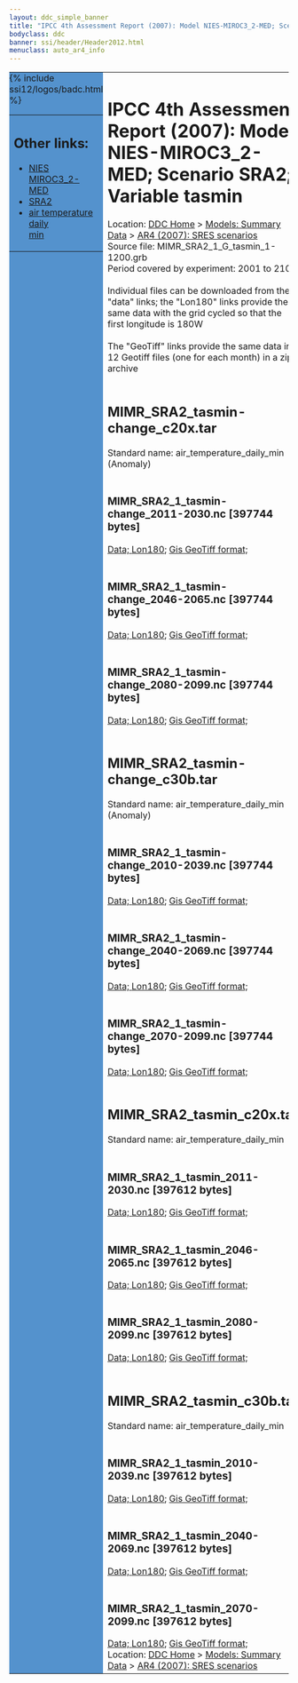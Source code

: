 ```yaml
---
layout: ddc_simple_banner
title: "IPCC 4th Assessment Report (2007): Model NIES-MIROC3_2-MED; Scenario SRA2; Variable tasmin"
bodyclass: ddc
banner: ssi/header/Header2012.html
menuclass: auto_ar4_info
---
```



<table width="100%" border="0" cellspacing="0" cellpadding="0" style="border-collapse: collapse;">
<tr style="margin:0;padding:0;border:0;">
<td style="margin:0;padding:0;border:0;height:1pt;width:150pt;background:#5492CD;" valign="top" >

<div id="lh-col2" class="auto_ar4_info">
<table class="menumain" bgcolor="#5492CD" cellspacing="0" width="100%" border="0">
<tr><td>
<h2> Other links:</h2>
<ul>
<li><a href="/auto/ar4/model-NIES-MIROC3_2-MED.html">NIES<br/>MIROC3_2-MED</a></li>
<li><a href="/auto/ar4/scenario-SRA2.html">SRA2</a></li>
<li><a href="/auto/ar4/var-air_temperature_daily_min.html">air temperature daily<br/> min</a></li>
</ul>
</td></tr>
{% include ssi12/logos/badc.html %}
</table>
</div>
</td>
<td><h1>IPCC 4th Assessment Report (2007): Model NIES-MIROC3_2-MED; Scenario SRA2; Variable tasmin</h1>

<!-- Breadcrumb1 -->
<div id="breadcrumb1" align="left">
Location: <a href="/index.html">DDC Home</a> > <a href="/sim/gcm_clim/">Models: Summary Data</a>
> <a href="/sim/gcm_clim/SRES_AR4/index.html">AR4 (2007): SRES scenarios</a>
</div>
<!-- End of Breadcrumb1 -->Source file: MIMR_SRA2_1_G_tasmin_1-1200.grb
<br/>
Period covered by experiment: 2001 to 2100<br/>
<br/>Individual files can be downloaded from the "data" links; the "Lon180" links provide the same data
         with the grid cycled so that the first longitude is 180W<br/>
<br/>The "GeoTiff" links provide the same data in 12 Geotiff files (one for each month)
          in a zip archive<br/>
<br/><h2>MIMR_SRA2_tasmin-change_c20x.tar</h2>
Standard name: air_temperature_daily_min (Anomaly)<br>
<br/><h3>MIMR_SRA2_1_tasmin-change_2011-2030.nc [397744 bytes]</h3>
<a href="http://apps.ipcc-data.org/cgi-bin/downl/ar4_nc/tasmin/MIMR_SRA2_1_tasmin-change_2011-2030.nc">Data; </a><a href="http://apps.ipcc-data.org/cgi-bin/downl/ar4_nc/tasmin/MIMR_SRA2_1_tasmin-change_2011-2030.cyto180.nc"> Lon180</a>; <a href="/cgi-bin/downl/ar4_tif/tasmin/MIMR_SRA2_1_tasmin-change_2011-2030.zip">Gis GeoTiff format; </a><br/>
<br/><h3>MIMR_SRA2_1_tasmin-change_2046-2065.nc [397744 bytes]</h3>
<a href="http://apps.ipcc-data.org/cgi-bin/downl/ar4_nc/tasmin/MIMR_SRA2_1_tasmin-change_2046-2065.nc">Data; </a><a href="http://apps.ipcc-data.org/cgi-bin/downl/ar4_nc/tasmin/MIMR_SRA2_1_tasmin-change_2046-2065.cyto180.nc"> Lon180</a>; <a href="/cgi-bin/downl/ar4_tif/tasmin/MIMR_SRA2_1_tasmin-change_2046-2065.zip">Gis GeoTiff format; </a><br/>
<br/><h3>MIMR_SRA2_1_tasmin-change_2080-2099.nc [397744 bytes]</h3>
<a href="http://apps.ipcc-data.org/cgi-bin/downl/ar4_nc/tasmin/MIMR_SRA2_1_tasmin-change_2080-2099.nc">Data; </a><a href="http://apps.ipcc-data.org/cgi-bin/downl/ar4_nc/tasmin/MIMR_SRA2_1_tasmin-change_2080-2099.cyto180.nc"> Lon180</a>; <a href="/cgi-bin/downl/ar4_tif/tasmin/MIMR_SRA2_1_tasmin-change_2080-2099.zip">Gis GeoTiff format; </a><br/>
<br/><h2>MIMR_SRA2_tasmin-change_c30b.tar</h2>
Standard name: air_temperature_daily_min (Anomaly)<br>
<br/><h3>MIMR_SRA2_1_tasmin-change_2010-2039.nc [397744 bytes]</h3>
<a href="http://apps.ipcc-data.org/cgi-bin/downl/ar4_nc/tasmin/MIMR_SRA2_1_tasmin-change_2010-2039.nc">Data; </a><a href="http://apps.ipcc-data.org/cgi-bin/downl/ar4_nc/tasmin/MIMR_SRA2_1_tasmin-change_2010-2039.cyto180.nc"> Lon180</a>; <a href="/cgi-bin/downl/ar4_tif/tasmin/MIMR_SRA2_1_tasmin-change_2010-2039.zip">Gis GeoTiff format; </a><br/>
<br/><h3>MIMR_SRA2_1_tasmin-change_2040-2069.nc [397744 bytes]</h3>
<a href="http://apps.ipcc-data.org/cgi-bin/downl/ar4_nc/tasmin/MIMR_SRA2_1_tasmin-change_2040-2069.nc">Data; </a><a href="http://apps.ipcc-data.org/cgi-bin/downl/ar4_nc/tasmin/MIMR_SRA2_1_tasmin-change_2040-2069.cyto180.nc"> Lon180</a>; <a href="/cgi-bin/downl/ar4_tif/tasmin/MIMR_SRA2_1_tasmin-change_2040-2069.zip">Gis GeoTiff format; </a><br/>
<br/><h3>MIMR_SRA2_1_tasmin-change_2070-2099.nc [397744 bytes]</h3>
<a href="http://apps.ipcc-data.org/cgi-bin/downl/ar4_nc/tasmin/MIMR_SRA2_1_tasmin-change_2070-2099.nc">Data; </a><a href="http://apps.ipcc-data.org/cgi-bin/downl/ar4_nc/tasmin/MIMR_SRA2_1_tasmin-change_2070-2099.cyto180.nc"> Lon180</a>; <a href="/cgi-bin/downl/ar4_tif/tasmin/MIMR_SRA2_1_tasmin-change_2070-2099.zip">Gis GeoTiff format; </a><br/>
<br/><h2>MIMR_SRA2_tasmin_c20x.tar</h2>
Standard name: air_temperature_daily_min<br>
<br/><h3>MIMR_SRA2_1_tasmin_2011-2030.nc [397612 bytes]</h3>
<a href="http://apps.ipcc-data.org/cgi-bin/downl/ar4_nc/tasmin/MIMR_SRA2_1_tasmin_2011-2030.nc">Data; </a><a href="http://apps.ipcc-data.org/cgi-bin/downl/ar4_nc/tasmin/MIMR_SRA2_1_tasmin_2011-2030.cyto180.nc"> Lon180</a>; <a href="/cgi-bin/downl/ar4_tif/tasmin/MIMR_SRA2_1_tasmin_2011-2030.zip">Gis GeoTiff format; </a><br/>
<br/><h3>MIMR_SRA2_1_tasmin_2046-2065.nc [397612 bytes]</h3>
<a href="http://apps.ipcc-data.org/cgi-bin/downl/ar4_nc/tasmin/MIMR_SRA2_1_tasmin_2046-2065.nc">Data; </a><a href="http://apps.ipcc-data.org/cgi-bin/downl/ar4_nc/tasmin/MIMR_SRA2_1_tasmin_2046-2065.cyto180.nc"> Lon180</a>; <a href="/cgi-bin/downl/ar4_tif/tasmin/MIMR_SRA2_1_tasmin_2046-2065.zip">Gis GeoTiff format; </a><br/>
<br/><h3>MIMR_SRA2_1_tasmin_2080-2099.nc [397612 bytes]</h3>
<a href="http://apps.ipcc-data.org/cgi-bin/downl/ar4_nc/tasmin/MIMR_SRA2_1_tasmin_2080-2099.nc">Data; </a><a href="http://apps.ipcc-data.org/cgi-bin/downl/ar4_nc/tasmin/MIMR_SRA2_1_tasmin_2080-2099.cyto180.nc"> Lon180</a>; <a href="/cgi-bin/downl/ar4_tif/tasmin/MIMR_SRA2_1_tasmin_2080-2099.zip">Gis GeoTiff format; </a><br/>
<br/><h2>MIMR_SRA2_tasmin_c30b.tar</h2>
Standard name: air_temperature_daily_min<br>
<br/><h3>MIMR_SRA2_1_tasmin_2010-2039.nc [397612 bytes]</h3>
<a href="http://apps.ipcc-data.org/cgi-bin/downl/ar4_nc/tasmin/MIMR_SRA2_1_tasmin_2010-2039.nc">Data; </a><a href="http://apps.ipcc-data.org/cgi-bin/downl/ar4_nc/tasmin/MIMR_SRA2_1_tasmin_2010-2039.cyto180.nc"> Lon180</a>; <a href="/cgi-bin/downl/ar4_tif/tasmin/MIMR_SRA2_1_tasmin_2010-2039.zip">Gis GeoTiff format; </a><br/>
<br/><h3>MIMR_SRA2_1_tasmin_2040-2069.nc [397612 bytes]</h3>
<a href="http://apps.ipcc-data.org/cgi-bin/downl/ar4_nc/tasmin/MIMR_SRA2_1_tasmin_2040-2069.nc">Data; </a><a href="http://apps.ipcc-data.org/cgi-bin/downl/ar4_nc/tasmin/MIMR_SRA2_1_tasmin_2040-2069.cyto180.nc"> Lon180</a>; <a href="/cgi-bin/downl/ar4_tif/tasmin/MIMR_SRA2_1_tasmin_2040-2069.zip">Gis GeoTiff format; </a><br/>
<br/><h3>MIMR_SRA2_1_tasmin_2070-2099.nc [397612 bytes]</h3>
<a href="http://apps.ipcc-data.org/cgi-bin/downl/ar4_nc/tasmin/MIMR_SRA2_1_tasmin_2070-2099.nc">Data; </a><a href="http://apps.ipcc-data.org/cgi-bin/downl/ar4_nc/tasmin/MIMR_SRA2_1_tasmin_2070-2099.cyto180.nc"> Lon180</a>; <a href="/cgi-bin/downl/ar4_tif/tasmin/MIMR_SRA2_1_tasmin_2070-2099.zip">Gis GeoTiff format; </a><br/>
<!-- Breadcrumb2 -->
<div id="breadcrumb2" align="left">
Location: <a href="/index.html">DDC Home</a> > <a href="/sim/gcm_clim/">Models: Summary Data</a>
> <a href="/sim/gcm_clim/SRES_AR4/index.html">AR4 (2007): SRES scenarios</a>
</div>
<!-- End of Breadcrumb2 --></td></tr></table>
